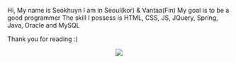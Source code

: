  Hi, My name is Seokhuyn 
 I am in Seoul(kor) & Vantaa(Fin)
 My goal is to be a good programmer
 The skill I possess is HTML, CSS, JS, JQuery, Spring, Java, Oracle and MySQL

 Thank you for reading :)
<p align="center">
  <a href="https://hits.seeyoufarm.com"><img src="https://hits.seeyoufarm.com/api/count/incr/badge.svg?url=https%3A%2F%2Fgithub.com%2Ftpleehan&count_bg=%234490E7&title_bg=%2386757E&icon=github.svg&icon_color=%23E1DEDE&title=hits&edge_flat=false"/></a>
</p>
